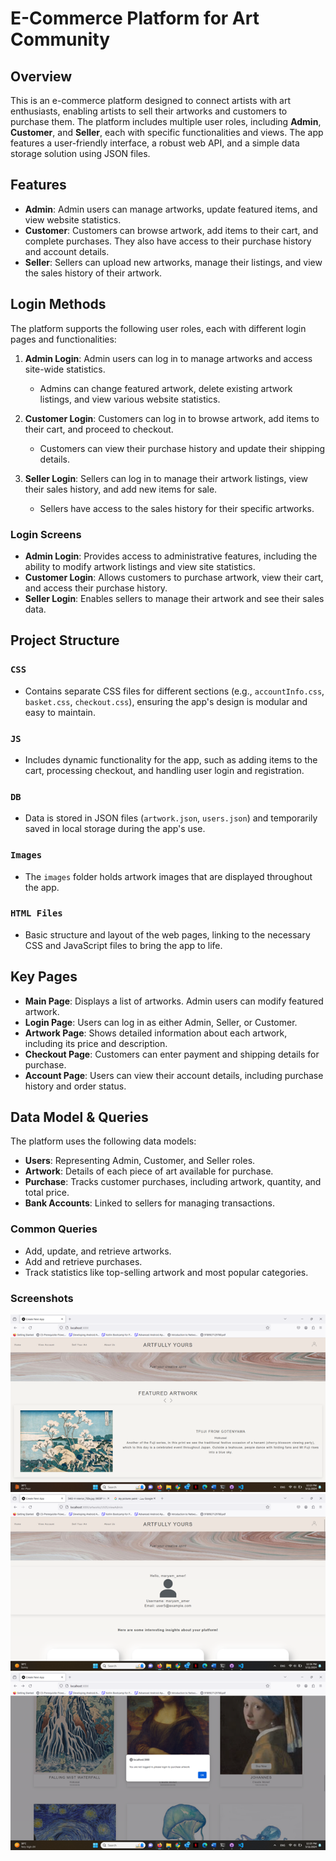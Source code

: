 # E-Commerce Platform for Art Community

## Overview
This is an e-commerce platform designed to connect artists with art enthusiasts, enabling artists to sell their artworks and customers to purchase them. The platform includes multiple user roles, including **Admin**, **Customer**, and **Seller**, each with specific functionalities and views. The app features a user-friendly interface, a robust web API, and a simple data storage solution using JSON files.

## Features
- **Admin**: Admin users can manage artworks, update featured items, and view website statistics.
- **Customer**: Customers can browse artwork, add items to their cart, and complete purchases. They also have access to their purchase history and account details.
- **Seller**: Sellers can upload new artworks, manage their listings, and view the sales history of their artwork.
  
## Login Methods
The platform supports the following user roles, each with different login pages and functionalities:

1. **Admin Login**: Admin users can log in to manage artworks and access site-wide statistics.
   - Admins can change featured artwork, delete existing artwork listings, and view various website statistics.
   
2. **Customer Login**: Customers can log in to browse artwork, add items to their cart, and proceed to checkout.
   - Customers can view their purchase history and update their shipping details.

3. **Seller Login**: Sellers can log in to manage their artwork listings, view their sales history, and add new items for sale.
   - Sellers have access to the sales history for their specific artworks.

### Login Screens
- **Admin Login**: Provides access to administrative features, including the ability to modify artwork listings and view site statistics.
- **Customer Login**: Allows customers to purchase artwork, view their cart, and access their purchase history.
- **Seller Login**: Enables sellers to manage their artwork and see their sales data.

## Project Structure

### `CSS`
- Contains separate CSS files for different sections (e.g., `accountInfo.css`, `basket.css`, `checkout.css`), ensuring the app's design is modular and easy to maintain.

### `JS`
- Includes dynamic functionality for the app, such as adding items to the cart, processing checkout, and handling user login and registration.

### `DB`
- Data is stored in JSON files (`artwork.json`, `users.json`) and temporarily saved in local storage during the app's use.

### `Images`
- The `images` folder holds artwork images that are displayed throughout the app.

### `HTML Files`
- Basic structure and layout of the web pages, linking to the necessary CSS and JavaScript files to bring the app to life.

## Key Pages

- **Main Page**: Displays a list of artworks. Admin users can modify featured artwork.
- **Login Page**: Users can log in as either Admin, Seller, or Customer.
- **Artwork Page**: Shows detailed information about each artwork, including its price and description.
- **Checkout Page**: Customers can enter payment and shipping details for purchase.
- **Account Page**: Users can view their account details, including purchase history and order status.

## Data Model & Queries

The platform uses the following data models:
- **Users**: Representing Admin, Customer, and Seller roles.
- **Artwork**: Details of each piece of art available for purchase.
- **Purchase**: Tracks customer purchases, including artwork, quantity, and total price.
- **Bank Accounts**: Linked to sellers for managing transactions.

### Common Queries
- Add, update, and retrieve artworks.
- Add and retrieve purchases.
- Track statistics like top-selling artwork and most popular categories.
### Screenshots
![Screenshot 1](screenshots/screenshot1.png)
![Screenshot 2](screenshots/screenshot2.png)
![Screenshot 3](screenshots/screenshot3.png)
